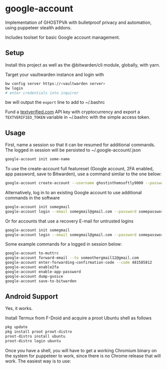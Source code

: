 # google-account

Implementation of GHOSTPVA with bulletproof privacy and automation, using puppeteer stealth addons.

Includes toolset for basic Google account management.

## Setup

Install this project as well as the @bitwarden/cli module, globally, with yarn.

Target your vaultwarden instance and login with

```sh
bw config server https://<vaultwarden server>
bw login
# enter credentials into inquirer
```

bw will output the `export` line to add to ~/.bashrc

Fund a [textverified.com](https://textverified.com) API key with cryptocurrency and export a `TEXTVERIFIED_TOKEN` variable in ~/.bashrc with the simple access token.

## Usage

First, name a session so that it can be resumed for additional commands. The logged in session will be persisted to ~/.google-account/<session name>.json

```sh
google-account init some-name
```

To use the create-account full featureset (Google account, 2FA enabled, app password, save to Bitwarden), use a command similar to the one below:

```sh
google-account create-account --username ghostinthemsoftly9000 --password 'gh0st10109471@@' --name 'Ghost Rider' --enable-2fa --app-password --save
```

Alternatively, log in to an existing Google account to use additional commands in the software

```sh
google-account init somegmail
google-account login --email somegmail@gmail.com --password somepassword11 --totp-secret 1fj4abc3dcb3bdnfdn4nd
```

Or for accounts that use a recovery E-mail for untrusted logins

```sh
google-account init somegmail
google-account login --email somegmail@gmail.com --password somepassword11 --recovery-email somegmail12@outllok.com
```

Some example commands for a logged in session below:

```sh
google-account to-muttrc
google-account forward-email --to someothergmail12@gmail.com
google-account enter-forwarding-confirmation-code --code 481585812
google-account enable2fa
google-account enable-app-password
google-account dump-gvoice
google-account save-to-bitwarden
```


## Android Support

Yes, it works.

Install Termux from F-Droid and acquire a proot Ubuntu shell as follows

```sh
pkg update
pkg install proot proot-distro
proot-distro install ubuntu
proot-distro login ubuntu
```

Once you have a shell, you will have to get a working Chromium binary on the system for puppeteer to work, since there is no Chrome release that will work. The easiest way is to use:

```sh


